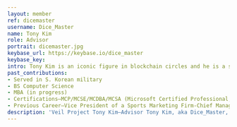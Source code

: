 ```yaml
---
layout: member
ref: dicemaster
username: Dice_Master
name: Tony Kim
role: Advisor
portrait: dicemaster.jpg
keybase_url: https://keybase.io/dice_master
keybase_key:
intro: Tony Kim is an iconic figure in blockchain circles and he is a skillful trendsetter. Tony is an expert in cross-border negotiations, and an experienced cryptocurrency investor. He promotes the world's most cutting edge technology in Korea, and he is known, globally.
past_contributions:
- Served in S. Korean military
- BS Computer Science
- MBA (in progress)
- Certifications—MCP/MCSE/MCDBA/MCSA (Microsoft Certified Professional, Microsoft Certified System Engineer, Microsoft Certified Database Administrator, Microsoft Certified System Administrator)
- Previous Career—Vice President of a Sports Marketing Firm-Chief Manager of an International Trading Firm
description: 'Veil Project Tony Kim—Advisor Tony Kim, aka Dice_Master, is a respected blockchain icon, and an expert in cross-border negotiations, investment, and technology promotion. Read more here.'
---
```

